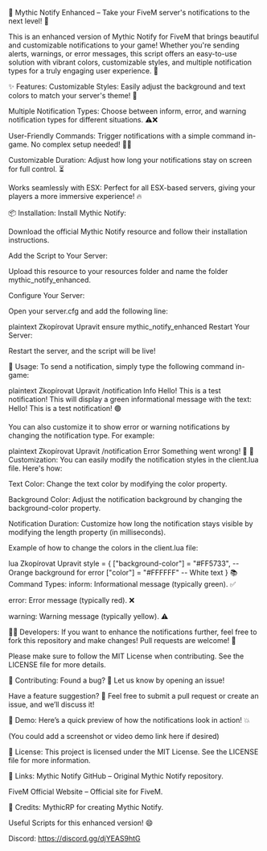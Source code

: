 🎉 Mythic Notify Enhanced – Take your FiveM server's notifications to the next level! 🚀

This is an enhanced version of Mythic Notify for FiveM that brings beautiful and customizable notifications to your game! Whether you're sending alerts, warnings, or error messages, this script offers an easy-to-use solution with vibrant colors, customizable styles, and multiple notification types for a truly engaging user experience. 💬

✨ Features:
Customizable Styles: Easily adjust the background and text colors to match your server's theme! 🎨

Multiple Notification Types: Choose between inform, error, and warning notification types for different situations. ⚠️❌

User-Friendly Commands: Trigger notifications with a simple command in-game. No complex setup needed! 🧑‍💻

Customizable Duration: Adjust how long your notifications stay on screen for full control. ⏳

Works seamlessly with ESX: Perfect for all ESX-based servers, giving your players a more immersive experience! 🔥

📦 Installation:
Install Mythic Notify:

Download the official Mythic Notify resource and follow their installation instructions.

Add the Script to Your Server:

Upload this resource to your resources folder and name the folder mythic_notify_enhanced.

Configure Your Server:

Open your server.cfg and add the following line:

plaintext
Zkopírovat
Upravit
ensure mythic_notify_enhanced
Restart Your Server:

Restart the server, and the script will be live!

📝 Usage:
To send a notification, simply type the following command in-game:

plaintext
Zkopírovat
Upravit
/notification Info Hello! This is a test notification!
This will display a green informational message with the text: Hello! This is a test notification! 🟢

You can also customize it to show error or warning notifications by changing the notification type. For example:

plaintext
Zkopírovat
Upravit
/notification Error Something went wrong! 🚫
🎨 Customization:
You can easily modify the notification styles in the client.lua file. Here's how:

Text Color: Change the text color by modifying the color property.

Background Color: Adjust the notification background by changing the background-color property.

Notification Duration: Customize how long the notification stays visible by modifying the length property (in milliseconds).

Example of how to change the colors in the client.lua file:

lua
Zkopírovat
Upravit
style = { 
    ["background-color"] = "#FF5733", -- Orange background for error
    ["color"] = "#FFFFFF"            -- White text
}
📚 Command Types:
inform: Informational message (typically green). ✅

error: Error message (typically red). ❌

warning: Warning message (typically yellow). ⚠️

🧑‍💻 Developers:
If you want to enhance the notifications further, feel free to fork this repository and make changes! Pull requests are welcome! 🙌

Please make sure to follow the MIT License when contributing. See the LICENSE file for more details.

💬 Contributing:
Found a bug? 🚨 Let us know by opening an issue!

Have a feature suggestion? 🌟 Feel free to submit a pull request or create an issue, and we’ll discuss it!

🚀 Demo:
Here’s a quick preview of how the notifications look in action! 💥

(You could add a screenshot or video demo link here if desired)

📃 License:
This project is licensed under the MIT License. See the LICENSE file for more information.

🔗 Links:
Mythic Notify GitHub – Original Mythic Notify repository.

FiveM Official Website – Official site for FiveM.

🚀 Credits:
MythicRP for creating Mythic Notify.

Useful Scripts for this enhanced version! 😄

Discord: https://discord.gg/djYEAS9htG

